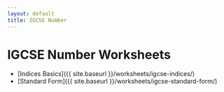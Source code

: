 ```yaml
---
layout: default
title: IGCSE Number
---
```


# IGCSE Number Worksheets

- [Indices Basics]({{ site.baseurl }}/worksheets/igcse-indices/)
- [Standard Form]({{ site.baseurl }}/worksheets/igcse-standard-form/)

